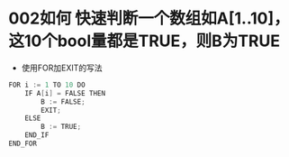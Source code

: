 # 002如何 快速判断一个数组如A[1..10]，这10个bool量都是TRUE，则B为TRUE
- 使用FOR加EXIT的写法
```C
FOR i := 1 TO 10 DO 
    IF A[i] = FALSE THEN
        B := FALSE;
        EXIT;
    ELSE
        B := TRUE;
    END_IF
END_FOR
```
